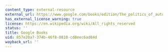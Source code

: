 ```yaml
---
content_type: external-resource
external_url: https://www.google.com/books/edition/The_politics_of_autocracy/23OcDwAAQBAJ?hl=en&gbpv=1
has_external_license_warning: true
license: https://en.wikipedia.org/wiki/All_rights_reserved
status: ''
title: Google Books
uid: 857e20a7-374b-46f8-8810-cd8eec6ad84d
wayback_url: ''
---
```

